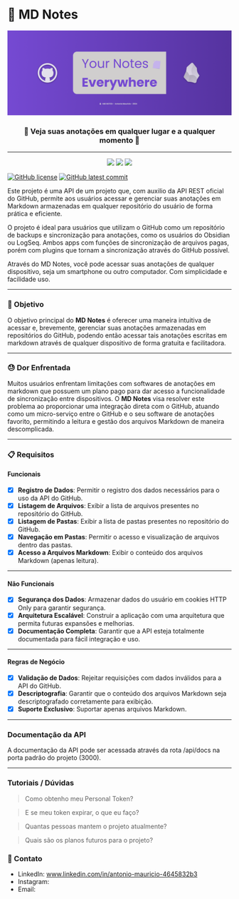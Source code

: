 # 📝 MD Notes

![cover](https://raw.githubusercontent.com/Dedo-Finger2/md-notes-api/master/public/cover.png)

<h3 align="center">📝 Veja suas anotações em qualquer lugar e a qualquer momento 📝</h3>

---

<p align="center">
    <img src="https://img.shields.io/badge/github-%23121011.svg?style=for-the-badge&logo=github&logoColor=white"/>
    <img src="https://img.shields.io/badge/javascript-%23323330.svg?style=for-the-badge&logo=javascript&logoColor=%23F7DF1E"/>
  <img src="https://img.shields.io/badge/Obsidian-%23483699.svg?style=for-the-badge&logo=obsidian&logoColor=white"/>
</p>

[![GitHub license](https://badgen.net/github/license/Dedo-Finger2/nlw-journey-node)](https://github.com/Dedo-Finger2/nlw-journey-node/blob/master/LICENSE)
[![GitHub latest commit](https://badgen.net/github/last-commit/Dedo-Finger2/nlw-journey-node)](https://github.com/Dedo-Finger2/nlw-journey-node/commit/)

Este projeto é uma API de um projeto que, com auxilio da API REST oficial do GitHub, permite aos usuários acessar e gerenciar suas anotações em Markdown armazenadas em qualquer repositório do usuário de forma prática e eficiente. 

O projeto é ideal para usuários que utilizam o GitHub como um repositório de backups e sincronização para anotações, como os usuários do Obsidian ou LogSeq. Ambos apps com funções de sincronização de arquivos pagas, porém com plugins que tornam a sincronização através do GitHub possível.

Através do MD Notes, você pode acessar suas anotações de qualquer dispositivo, seja um smartphone ou outro computador. Com simplicidade e facilidade uso.

---

### 🎯 Objetivo

O objetivo principal do **MD Notes** é oferecer uma maneira intuitiva de acessar e, brevemente, gerenciar suas anotações armazenadas em repositórios do GitHub, podendo então acessar tais anotações escritas em markdown através de qualquer dispositivo de forma gratuita e facilitadora.

---

### 😓 Dor Enfrentada

Muitos usuários enfrentam limitações com softwares de anotações em markdown que possuem um plano pago para dar acesso a funcionalidade de sincronização entre dispositivos. O **MD Notes** visa resolver este problema ao proporcionar uma integração direta com o GitHub, atuando como um micro-serviço entre o GitHub e o seu software de anotações favorito, permitindo a leitura e gestão dos arquivos Markdown de maneira descomplicada.

---

### 📋 Requisitos

#### Funcionais

- [x] **Registro de Dados**: Permitir o registro dos dados necessários para o uso da API do GitHub.
- [x] **Listagem de Arquivos**: Exibir a lista de arquivos presentes no repositório do GitHub.
- [x] **Listagem de Pastas**: Exibir a lista de pastas presentes no repositório do GitHub.
- [x] **Navegação em Pastas**: Permitir o acesso e visualização de arquivos dentro das pastas.
- [x] **Acesso a Arquivos Markdown**: Exibir o conteúdo dos arquivos Markdown (apenas leitura).

---

#### Não Funcionais

- [x] **Segurança dos Dados**: Armazenar dados do usuário em cookies HTTP Only para garantir segurança.
- [x] **Arquitetura Escalável**: Construir a aplicação com uma arquitetura que permita futuras expansões e melhorias.
- [x] **Documentação Completa**: Garantir que a API esteja totalmente documentada para fácil integração e uso.

---

#### Regras de Negócio

- [x] **Validação de Dados**: Rejeitar requisições com dados inválidos para a API do GitHub.
- [x] **Descriptografia**: Garantir que o conteúdo dos arquivos Markdown seja descriptografado corretamente para exibição.
- [x] **Suporte Exclusivo**: Suportar apenas arquivos Markdown.

---

### Documentação da API

A documentação da API pode ser acessada através da rota /api/docs na porta padrão do projeto (3000).

---

### Tutoriais / Dúvidas

> Como obtenho meu Personal Token?

> E se meu token expirar, o que eu faço?

> Quantas pessoas mantem o projeto atualmente?

> Quais são os planos futuros para o projeto?

### 📱 Contato

- LinkedIn: www.linkedin.com/in/antonio-mauricio-4645832b3
- Instagram: 
- Email: 
